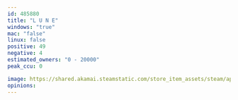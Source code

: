 ```yaml
---
id: 485880
title: "L U N E"
windows: "true"
mac: "false"
linux: false
positive: 49
negative: 4
estimated_owners: "0 - 20000"
peak_ccu: 0

image: https://shared.akamai.steamstatic.com/store_item_assets/steam/apps/485880/header.jpg?t=1466536664
opinions:
---
```

